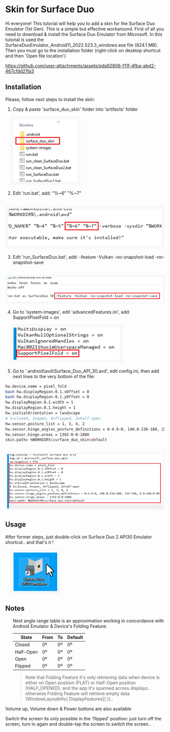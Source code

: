 # Skin for Surface Duo

Hi everyone! This tutorial will help you to add a skin for the Surface Duo Emulator (1st Gen). This is a simple but effective workaround. First of all you need to download & install the Surface Duo Emulator from Microsoft. In this tutorial is used the SurfaceDuoEmulator_Android11_2022.523.3_windows.exe file (824.1 MB).
Then you must go to the installation folder (right-click on desktop shortcut and then 'Open file location')

https://github.com/user-attachments/assets/eda92806-f11f-4fba-abd2-467cfdd21fa3

## Installation

Please, follow next steps to install the skin:

1. Copy & paste 'surface_duo_skin' folder into 'artifacts' folder

    <img src="./utils/step1.png" alt="Step1">
    
2. Edit 'run.bat', add: "%~6" "%~7"

    <img src="./utils/step2.png" alt="Step2">

3. Edit 'run_SurfaceDuo.bat', add: -feature -Vulkan -no-snapshot-load -no-snapshot-save

    <img src="./utils/step3.png" alt="Step3">

4. Go to 'system-images', edit 'advancedFeatures.ini', add: SupportPixelFold = on

    <img src="./utils/step4.png" alt="Step4">

5. Go to '.android\avd\Surface_Duo_API_30.avd', edit config.ini, then add next lines to the very bottom of the file:

```bash
hw.device.name = pixel_fold
bash hw.displayRegion.0.1.xOffset = 0
bash hw.displayRegion.0.1.yOffset = 0
hw.displayRegion.0.1.width = 1
hw.displayRegion.0.1.height = 1
hw.initialOrientation = landscape
# 1=closed, 3=open, 4=flipped, 2=half-open
hw.sensor.posture_list = 1, 3, 4, 2
hw.sensor.hinge_angles_posture_definitions = 0-4.9-0, 140.8-236-180, 236-360, 4.9-140.8-90
hw.sensor.hinge.areas = 1392-0-0-1800
skin.path= %WORKDIR%\surface_duo_skin\default
```

    <img src="./utils/step5.png" alt="Step5">

## Usage

After former steps, just double-click on Surface Duo 2 API30 Emulator shortcut.. and that's it !

    <img src="./utils/step6.png" alt="Step6">

## Notes

<ul>
<summary>
    Next angle range table is an approximation working in concordance with Android Emulator & Device's Folding Feature:
    
| State | From | To | Default |
| ----- | ---- | -- | ------- |
| Closed | 0º | 0º | 0º |
| Half-Open | 0º | 0º | 0º |
| Open | 0º | 0º | 0º |
| Flipped | 0º | 0º | 0º |
    
> Note that Folding Feature it's only retrieving data when device is either on Open position (FLAT) or Half-Open position (HALF_OPENED), and the app it's spanned across displays.. otherwise Folding Feature will retrieve empty data (WindowLayoutInfo{ DisplayFeatures[] })..
</summary>
</ul>

Volume up, Volume down & Power buttons are also available

Switch the screen its only possible in the 'flipped' position: just turn off the screen, turn in again and double-tap the screen to switch the screen..
